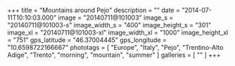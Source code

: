 +++
title = "Mountains around Pejo"
description = ""
date = "2014-07-11T10:10:03.000"
image = "20140711@101003"
image_s = "20140711@101003-s"
image_width_s = "400"
image_height_s = "301"
image_xl = "20140711@101003-xl"
image_width_xl = "1000"
image_height_xl = "751"
gps_latitude = "46.37004445"
gps_longitude = "10.6598722166667"
phototags = [ "Europe", "Italy", "Pejo", "Trentino-Alto Adige", "Trento", "morning", "mountain", "summer" ]
galleries = [ "" ]
+++
